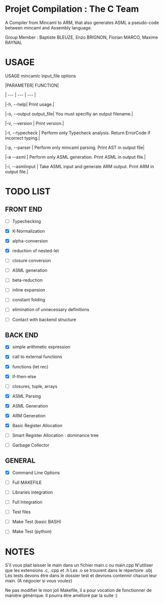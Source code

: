 # Projet Compilation : The C Team

A Compiler from Mincaml to ARM, that also generates ASML a pseudo-code between mincaml and Assembly language. 

Group Member : Baptiste BLEUZE, Enzo BRIGNON, Florian MARCO, Maxime RAYNAL

USAGE
=====

USAGE mincamlc input_file options

|PARAMETER| FUNCTION|

| --- | --- | --- |

|-h, --help|                Print usage.|

|-o, --output output_file|  You must specifiy an output filename.|

|-v, --version           | Print version.|

|-t, --typecheck        |  Perform only Typecheck analysis. Return ErrorCode if incorrect typing.| 

|-p, --parser           |  Perform only mincaml parsing. Print AST in output file|

|-a --asml               |  Perform only ASML generation. Print ASML in output file.|

|-i, --asmlinput         | Take ASML input and generate ARM output. Print ARM in output file.|
 
 TODO LIST
 =====

FRONT END 
------

- [ ] Typechecking

- [X] K-Normalization
- [X] alpha-conversion
- [X] reduction of nested-let
- [ ] closure conversion
- [ ] ASML generation
- [ ] beta-reduction
- [ ] inline expansion
- [ ] constant folding
- [ ] elimination of unnecessary definitions

- [ ] Contact with backend structure


BACK END 
------

- [X] simple arithmetic expression
- [X] call to external functions
- [X] functions (let rec)
- [X] if-then-else
- [ ] closures, tuple, arrays

- [X] ASML Parsing
- [X] ASML Generation
- [X] ARM Generation

- [X] Basic Register Allocation
- [ ] Smart Register Allocation : dominance tree
- [ ] Garbage Collector

GENERAL
------

- [X] Command Line Options 
- [ ] Full MAKEFILE
- [ ] Libraries integration
- [ ] Full Integration

- [ ] Test files
- [ ] Make Test (basic BASH)
- [ ] Make Test (python)

NOTES
=====

S'il vous plait laisser le main dans un fichier main.c ou main.cpp
N'utiliser que les extensions .c, .cpp et .h
Les .o se trouvent dans le répertoire .obj
Les tests devons être dans le dossier test et devrons contennir chacun leur
main. (A négocier si vous voulez)

Ne pas modifier le mon joli Makefile, il a pour vocation de fonctionner de
manière générique. Il pourra être amélioré par la suite :)
